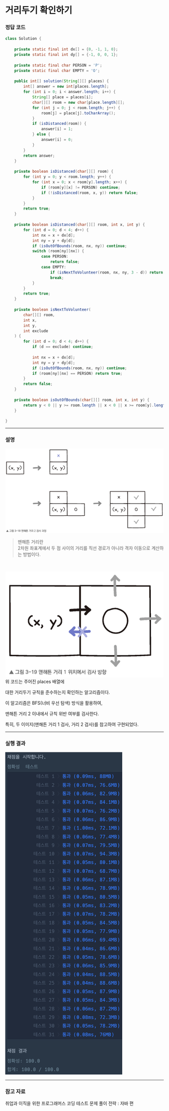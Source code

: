 # 거리두기 확인하기

### 정답 코드

```java
class Solution {

    private static final int dx[] = {0, -1, 1, 0};
    private static final int dy[] = {-1, 0, 0, 1};
    
    private static final char PERSON = 'P';
    private static final char EMPTY = 'O';

    public int[] solution(String[][] places) {
        int[] answer = new int[places.length];
        for (int i = 0; i < answer.length; i++) {
            String[] place = places[i];
            char[][] room = new char[place.length][];
            for (int j = 0; j < room.length; j++) {
                room[j] = place[j].toCharArray();
            }
            if (isDistanced(room)) {
                answer[i] = 1;
            } else {
                answer[i] = 0;
            }
        }
        return answer;
    }
    
    private boolean isDistanced(char[][] room) {
        for (int y = 0; y < room.length; y++) {
            for (int x = 0; x < room[y].length; x++) {
                if (room[y][x] != PERSON) continue;
                if (!isDistanced(room, x, y)) return false;
            }
        }
        return true;
    }
    
    private boolean isDistanced(char[][] room, int x, int y) {
        for (int d = 0; d < 4; d++) {
            int nx = x + dx[d];
            int ny = y + dy[d];
            if (isOutOfBounds(room, nx, ny)) continue;
            switch (room[ny][nx]) {
                case PERSON: 
                    return false;
                case EMPTY:
                    if (isNextToVolunteer(room, nx, ny, 3 - d)) return false;
                    break;
            }
        }
        return true;
    }
    
    private boolean isNextToVolunteer(
        char[][] room, 
        int x, 
        int y, 
        int exclude
    ) {
        for (int d = 0; d < 4; d++) {
            if (d == exclude) continue;
            
            int nx = x + dx[d];
            int ny = y + dy[d];
            if (isOutOfBounds(room, nx, ny)) continue;
            if (room[ny][nx] == PERSON) return true;
        }
        return false;
    }
    
    private boolean isOutOfBounds(char[][] room, int x, int y) {
        return y < 0 || y >= room.length || x < 0 || x >= room[y].length;
    }

}
```

---

### 설명
![img.png](img.png)
> 맨해튼 거리란  
> 2차원 좌표계에서 두 점 사이의 거리를 직선 경로가 아니라 격자 이동으로 계산하는 방법이다.

<br/>

![img_1.png](img_1.png)
위 코드는 주어진 places 배열에

대한 거리두기 규칙을 준수하는지 확인하는 알고리즘이다.

이 알고리즘은 BFS(너비 우선 탐색) 방식을 활용하여,

맨해튼 거리 2 이내에서 규칙 위반 여부를 검사한다.

특히, 두 이미지(맨해튼 거리 1 검사, 거리 2 검사)를 참고하여 구현되었다.

---

### 실행 결과
![img_2.png](img_2.png)

---

### 참고 자료
취업과 이직을 위한 프로그래머스 코딩 테스트 문제 풀이 전략 : 자바 편
